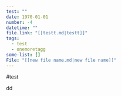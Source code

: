 ```yaml
---
test: ""
date: 1970-01-01
number: -4
datetime: ""
file.link: "[[testt.md|testt]]"
tags:
  - test
  - onemoretagg
some-list: []
File: "[[new file name.md|new file name]]"
---
```

#test


dd